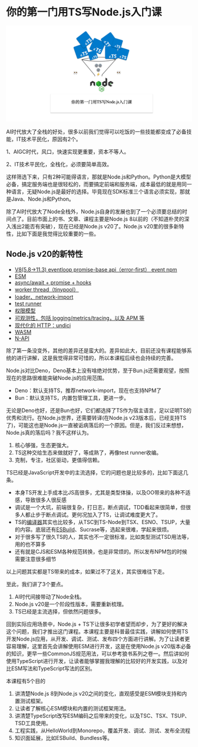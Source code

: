 # 你的第一门用TS写Node.js入门课

![Untitled](./src/img/cover.png)

AI时代放大了全栈的好处，很多以前我们觉得可以吃饭的一些技能都变成了必备技能，IT技术平民化，原因有2个。

1、AIGC时代，风口，快速实现更重要，资本不等人。

2、IT技术平民化，全栈化，必须要简单高效。

这样筛选下来，只有2种可能得语言，那就是Node.js和Python。Python是大模型必备，搞定服务端也是很轻松的，而要搞定前端和服务端，成本最低的就是用同一种语言，无疑Node.js是最好的选择。毕竟现在SDK标准三个语言必须实现，那就是Java、Node.js和Python。

除了AI时代放大了Node全栈外，Node.js自身的发展也到了一个必须要总结的时间点了。目前市面上的书、文章、课程主要是Node.js 8以前的（不知道朴灵的深入浅出2能否有突破），现在已经是Node.js v20了。Node.js v20里的很多新特性，比如下面是我觉得比较重要的一些。

## Node.js v20的新特性

- [V8(5.8→11.3) eventloop promise-base api（error-first） event npm](src/prepreface.md#)
- [ESM](src/prepreface.md#)
- [async/await + promise + hooks](src/prepreface.md#)
- [worker thread（tinypool）](src/prepreface.md#)
- [loader、network-import](src/prepreface.md#)
- [test runner](src/prepreface.md#)
- [权限模型](src/prepreface.md#)
- [可观测性，包括 logging/metrics/tracing，以及 APM 等](src/prepreface.md#)
- [现代化的 HTTP：undici](src/prepreface.md#)
- [WASM](src/prepreface.md#)
- [N-API](src/prepreface.md#)

除了第一条没变外，其他的差异还是蛮大的。差异如此大，目前还没有课程能够系统的进行讲解，这是我觉得非常可惜的，所以本课程后续也会持续的完善。

Node.js对比Deno，Deno基本上没有啥绝对优势，至于Bun.js还需要观望，按照现在的思路很难能突破Node.js的应用范围。

- Deno：默认支持TS，推荐network-import，现在也支持NPM了
- Bun：默认支持TS，内置包管理工具，更进一步。

无论是Deno也好，还是Bun也好，它们都选择了TS作为宿主语言，足以证明TS的优秀和流行。在Node.js世界，还需要转译(在Node.js v23版本后，已经支持TS了)，可能这也是Node.js一直被诟病落后的一个原因。但是，我们反过来想想，Node.js真的落后吗？我不这样认为。

1. 核心够强，生态更强大。
2. TS这种交给生态来做就好了，等成熟了，再像test runner收编。
3. 克制，专注，社区驱动，更值得信赖。

TS已经是JavaScript开发中的主流选择，它的问题也是比较多的，比如下面这几条。

- 本身TS开发上手成本比JS高很多，尤其是类型体操，以及OO带来的各种不适感，导致很多人很反感
- 调试是一个大坑，前端很复杂，打日志，断点调试，TDD看起来很简单，但很多人都止步于断点调试。更何况加入了TS，让调试难度更大了。
- TS的[编译器](https://www.zhihu.com/search?q=%E7%BC%96%E8%AF%91%E5%99%A8&search_source=Entity&hybrid_search_source=Entity&hybrid_search_extra=%7B%22sourceType%22%3A%22answer%22%2C%22sourceId%22%3A3222336155%7D)其实也比较多，从TSC到TS-Node到TSX、ESNO、TSUP，大量的内容。底层还有[ESBuild](https://www.zhihu.com/search?q=esbuild&search_source=Entity&hybrid_search_source=Entity&hybrid_search_extra=%7B%22sourceType%22%3A%22answer%22%2C%22sourceId%22%3A3222336155%7D)、Sucrase等，选起来很难，学起来很烦。
- 对于很多写了很久TS的人，其实也不一定很标准，比如类型测试TSD用法等，用的也不算多
- 还有就是CJS和ESM各种规范转换，也是非常烦的。所以发布NPM包的时候需要注意很多细节

以上问题其实都是TS带来的成本，如果过不了这关，其实很难往下走。

至此，我们讲了3个要点。

1. AI时代间接带动了Node全栈。
2. Node.js v20是一个阶段性版本，需要重新梳理。
3. TS已经是主流选择，但依然问题很多。

回到实际应用场景中，Node.js + TS下让很多初学者望而却步，为了更好的解决这个问题，我们才推出这门课程。本课程主要是科普最佳实践，讲解如何使用TS开发Node.js应用，从开发、调试、测试、发布四个方面进行讲解。为了让读者更容易理解，这里首先会讲解使用ESM进行开发，这是在使用Node.js v20版本必备的知识，更早一些CommonJS规范用法，可以参考狼书系列之卷一。然后讲如何使用TypeScript进行开发，让读者能够掌握我理解的比较好的开发实践，以及对比ESM写法和TypeScript写法的区别。

本课程有5个目的

1. 讲清楚Node.js 8到Node.js v20之间的变化，直观感受是ESM模块支持和内置测试框架。
1. 让读者了解核心ESM模块和内置的测试框架用法。
1. 讲清楚TypeScript改写ESM编码之后带来的变化，以及TSC、TSX、TSUP、TSD工具使用。
1. 工程实践，从HelloWorld到Monorepo，覆盖开发、调试、测试、发布全流程
1. 知识面延展，比如ESBuild、Bundless等。
